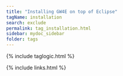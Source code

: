 ```yaml
---
title: "Installing GW4E on top of Eclipse"
tagName: installation
search: exclude
permalink: tag_installation.html
sidebar: mydoc_sidebar
folder: tags
---
```

{% include taglogic.html %}

{% include links.html %}
